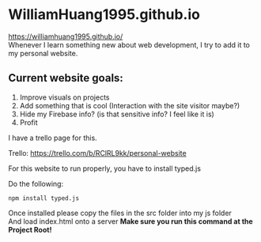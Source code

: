 # WilliamHuang1995.github.io
https://williamhuang1995.github.io/  
Whenever I learn something new about web development, I try to add it to my personal website.  

## Current website goals:  
1. Improve visuals on projects
2. Add something that is cool (Interaction with the site visitor maybe?)
3. Hide my Firebase info? (is that sensitive info? I feel like it is)
4. Profit  

I have a trello page for this.
  
Trello: https://trello.com/b/RClRL9kk/personal-website

For this website to run properly, you have to install typed.js

Do the following:</br>
```
npm install typed.js
```  

Once installed please copy the files in the src folder into my js folder  
And load index.html onto a server
**Make sure you run this command at the Project Root!**
